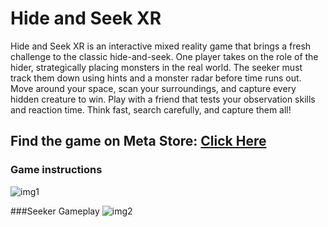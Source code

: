 # Hide and Seek XR
Hide and Seek XR is an interactive mixed reality game that brings a fresh challenge to the classic hide-and-seek. One player takes on the role of the hider, strategically placing monsters in the real world. The seeker must track them down using hints and a monster radar before time runs out. Move around your space, scan your surroundings, and capture every hidden creature to win. Play with a friend that tests your observation skills and reaction time. Think fast, search carefully, and capture them all!

## Find the game on Meta Store: [Click Here](https://www.meta.com/en-gb/experiences/hide-and-seek-xr/9298487413552081/?require_login=true&utm_source=developer.oculus.com&utm_medium=oculusredirect#additional-contents)

### Game instructions
![img1](https://scontent.oculuscdn.com/v/t64.5771-25/491820502_1156924542843666_706306564009104443_n.jpg?stp=dst-jpg_q92_s1440x1440_tt6&_nc_cat=109&ccb=1-7&_nc_sid=6e7a0a&_nc_ohc=asOSwRghhncQ7kNvwHjftw-&_nc_oc=AdnZXCxuHooicLXKlQfJKGg3dQ4MScRuomInYE8LJ8i74WjN7yXjvkMKf8cVCZDueG4&_nc_zt=3&_nc_ht=scontent.oculuscdn.com&oh=00_AfIauVN3Q2vGL4TMwT_7U69ZTkkDJlFnPwzN1WLbcXsk-w&oe=682164DA)

###Seeker Gameplay
![img2](https://scontent.oculuscdn.com/v/t64.5771-25/473393406_3425035390966629_3524651717672754862_n.jpg?stp=dst-jpg_q92_s1440x1440_tt6&_nc_cat=101&ccb=1-7&_nc_sid=6e7a0a&_nc_ohc=T8cJUFRoa20Q7kNvwH9gxAf&_nc_oc=AdlQme3SKucN4Vv2dsSVNvejle-vi9Oly9OptmbNFKSf1hWaoiyoMYdzHYjdw29K6iw&_nc_zt=3&_nc_ht=scontent.oculuscdn.com&oh=00_AfIlfmCyqgX5ekgeGI0G4hhbGtLcjUjE-rQjk3-bUuamZA&oe=68216981)

